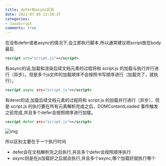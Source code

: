 ```yaml
---
title: defer和async区别
date: 2021-07-05 11:18:37
categories:
- JavaScript
comments: true
---
```


在没有defer或者async的情况下,会立即执行脚本,所以通常建议把script放在body最后

```xml
<script src="script.js"></script>
```



有async的话,加载和渲染后续文档元素的过程将和 script.js 的加载与执行并行进行（异步）。但是多个js文件的加载顺序不会按照书写顺序进行（加载完了，就执行）。

```xml
<script async src="script.js"></script>
```



有derer的话,加载后续文档元素的过程将和 script.js 的加载并行进行（异步），但是 script.js 的执行要在所有元素解析完成之后，DOMContentLoaded 事件触发之前完成,并且多个defer会按照顺序进行加载。

```xml
<script defer src="script.js"></script>
```

![img](https:////upload-images.jianshu.io/upload_images/14923653-87958743cae248f5.png?imageMogr2/auto-orient/strip|imageView2/2/w/688/format/webp)



所以区别主要在于一个执行时间

- defer会在文档解析完之后执行,并且多个defer会按照顺序执行
- async则是在js加载好之后就会执行,并且多个async,哪个加载好就执行哪个

